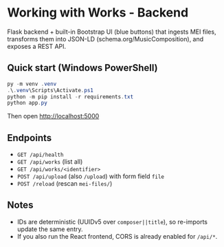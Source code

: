 
# Working with Works - Backend

Flask backend + built-in Bootstrap UI (blue buttons) that ingests MEI files, transforms them
into JSON-LD (schema.org/MusicComposition), and exposes a REST API.

## Quick start (Windows PowerShell)

```powershell
py -m venv .venv
.\.venv\Scripts\Activate.ps1
python -m pip install -r requirements.txt
python app.py
```

Then open [http://localhost:5000](http://localhost:5000)

## Endpoints

- `GET /api/health`
- `GET /api/works` (list all)
- `GET /api/works/<identifier>`
- `POST /api/upload` (also `/upload`) with form field `file`
- `POST /reload` (rescan `mei-files/`)

## Notes

- IDs are deterministic (UUIDv5 over `composer||title`), so re-imports update the same entry.
- If you also run the React frontend, CORS is already enabled for `/api/*`.
